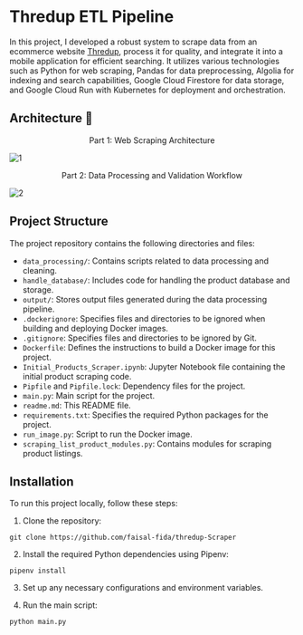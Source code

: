 # Thredup ETL Pipeline 
In this project, I developed a robust system to scrape data from an ecommerce website [Thredup](https://www.thredup.com/), process it for quality, and integrate it into a mobile application for efficient searching. It utilizes various technologies such as Python for web scraping, Pandas for data preprocessing, Algolia for indexing and search capabilities, Google Cloud Firestore for data storage, and Google Cloud Run with Kubernetes for deployment and orchestration.


## Architecture 🚀
<p align="center">Part 1: Web Scraping Architecture</p>

![1](https://github.com/faisal-fida/ETL-Pipeline-ThredUp-using-Algolia-and-Firestore/assets/69955157/e0f22cba-5ad4-4f96-b53f-679b4e19b303)
<p align="center">Part 2: Data Processing and Validation Workflow</p>

![2](https://github.com/faisal-fida/ETL-Pipeline-ThredUp-using-Algolia-and-Firestore/assets/69955157/90b2245e-adea-4709-bbd2-35711725d5b3)


## Project Structure

The project repository contains the following directories and files:

- `data_processing/`: Contains scripts related to data processing and cleaning.
- `handle_database/`: Includes code for handling the product database and storage.
- `output/`: Stores output files generated during the data processing pipeline.
- `.dockerignore`: Specifies files and directories to be ignored when building and deploying Docker images.
- `.gitignore`: Specifies files and directories to be ignored by Git.
- `Dockerfile`: Defines the instructions to build a Docker image for this project.
- `Initial_Products_Scraper.ipynb`: Jupyter Notebook file containing the initial product scraping code.
- `Pipfile` and `Pipfile.lock`: Dependency files for the project.
- `main.py`: Main script for the project.
- `readme.md`: This README file.
- `requirements.txt`: Specifies the required Python packages for the project.
- `run_image.py`: Script to run the Docker image.
- `scraping_list_product_modules.py`: Contains modules for scraping product listings.

## Installation

To run this project locally, follow these steps:

1. Clone the repository:

```
git clone https://github.com/faisal-fida/thredup-Scraper
```

2. Install the required Python dependencies using Pipenv:

```
pipenv install
```

3. Set up any necessary configurations and environment variables.

4. Run the main script:
```
python main.py
```
